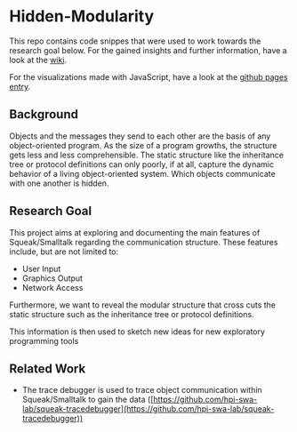 # Hidden-Modularity

This repo contains code snippes that were used to work towards the research goal below. For the gained insights and further information, have a look at the [wiki](https://github.com/LucPrestin/Hidden-Modularity/wiki).

For the visualizations made with JavaScript, have a look at the [github pages entry](https://lucprestin.github.io/Hidden-Modularity/).

## Background

Objects and the messages they send to each other are the basis of any object-oriented program. As the size of a program growths, the structure gets less and less comprehensible. The static structure like the inheritance tree or protocol definitions can only poorly, if at all, capture the dynamic behavior of a living object-oriented system. Which objects communicate with one another is hidden.

## Research Goal

This project aims at exploring and documenting the main features of Squeak/Smalltalk regarding the communication structure. These features include, but are not limited to:

- User Input
- Graphics Output
- Network Access

Furthermore, we want to reveal the modular structure that cross cuts the static structure such as the inheritance tree or protocol definitions.

This information is then used to sketch new ideas for new exploratory programming tools

## Related Work

- The trace debugger is used to trace object communication within Squeak/Smalltalk to gain the data ([https://github.com/hpi-swa-lab/squeak-tracedebugger](https://github.com/hpi-swa-lab/squeak-tracedebugger))
